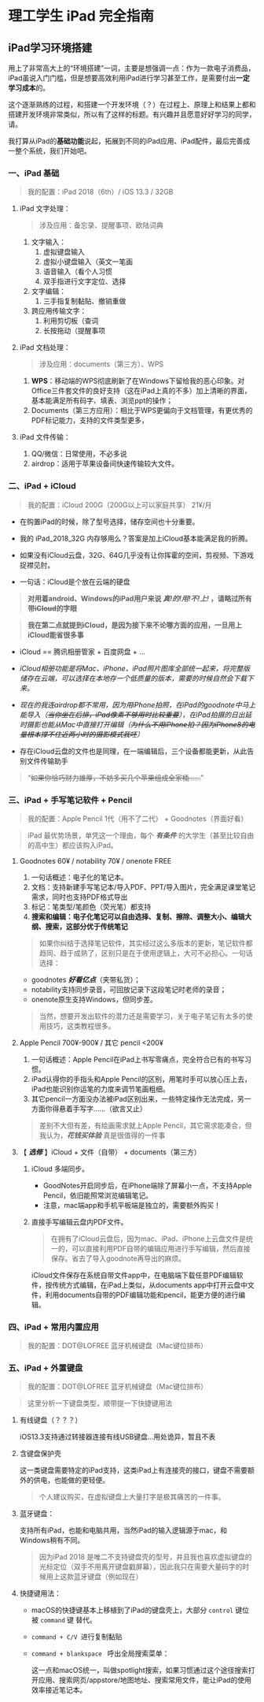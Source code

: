 # 理工学生 iPad 完全指南

## iPad学习环境搭建

用上了非常高大上的“环境搭建”一词，主要是想强调一点：作为一款电子消费品，iPad虽说入门门槛，但是想要高效利用iPad进行学习甚至工作，是需要付出**一定学习成本**的。

这个逐渐熟练的过程，和搭建一个开发环境（？）在过程上、原理上和结果上都和搭建开发环境非常类似，所以有了这样的标题。有兴趣并且愿意好好学习的同学，请。


我打算从iPad的**基础功能**说起，拓展到不同的iPad应用、iPad配件，最后完善成一整个系统，我们开始吧。


### 一、iPad 基础

> 我的配置：iPad 2018（6th）/ iOS 13.3 / 32GB


1. iPad 文字处理：
    > 涉及应用：备忘录、提醒事项、欧陆词典
   1. 文字输入：
      1. 虚拟键盘输入
      2. 虚拟小键盘输入（英文一笔画
      3. 语音输入（看个人习惯
      4. 双手指进行文字定位、选择
   2. 文字编辑：
      1. 三手指复制黏贴、撤销重做
   3. 跨应用传输文字：
      1. 利用剪切板（查词
      2. 长按拖动（提醒事项
   
   
2. iPad 文档处理：
        
    > 涉及应用：documents（第三方）、WPS
   1. **WPS**：移动端的WPS彻底刷新了在Windows下留给我的恶心印象。对Office三件套文件的良好支持（这在iPad上真的不多）加上清晰的界面，基本能满足所有码字、填表、浏览ppt的操作；
   2. Documents（第三方应用）：相比于WPS更偏向于文档管理，有更优秀的PDF标记能力，支持的文件类型更多，


3. iPad 文件传输：
   1. QQ/微信：日常使用，不必多说
   2. airdrop：适用于苹果设备间快速传输较大文件。


### 二、iPad + iCloud

> 我的配置：iCloud 200G（200G以上可以家庭共享） 21¥/月

* 在购置iPad的时候，除了型号选择，储存空间也十分重要。
* 我的 iPad_2018_32G 内存够用么？答案是加上iCloud基本能满足我的折腾。
* 如果没有iCloud云盘，32G、64G几乎没有让你挥霍的空间，剪视频、下游戏捉襟见肘。

* 一句话：iCloud是个放在云端的硬盘
  
> **对用着android、Windows的iPad用户来说 *真!的!用!不!上!* ，请略过所有带~~iCloud~~的字眼**

> **我在第二点就提到iCloud，是因为接下来不论哪方面的应用，一旦用上iCloud能省很多事**

* iCloud == 腾讯相册管家 + 百度网盘 + ... 
  
* *iCloud相册功能是将Mac、iPhone、iPad照片图库全部统一起来，将完整版储存在云端，可以选择在本地存一个低质量的版本，需要的时候自然会下载下来。*

* *现在的我连airdrop都不常用，因为用iPhone拍照，在iPad的goodnote中马上能导入（~~当你坐在后排，iPad像素不够用时比较重要~~），在iPad拍摄的日出延时摄影也能从Mac中直接打开编辑（~~为什么不用iPhone拍？因为iPhone8的电量根本撑不住近两小时的摄影模式我呸~~）*

* 存在iCloud云盘的文件也是同理，在一端编辑后，三个设备都能更新，从此告别文件传输助手

> “~~如果你恰巧财力雄厚，不妨多买几个苹果组成全家桶......~~”


### 三、iPad + 手写笔记软件 + Pencil

> 我的配置：Apple Pencil 1代（用不了二代） + Goodnotes（界面好看）

> iPad 最优势场景，单凭这一个理由，每个 ***有条件*** 的大学生（甚至比较自由的高中生）都应该购入iPad。

1. Goodnotes 60¥ / notability 70¥ / onenote FREE
    
    1. 一句话概述：电子化的笔记本。
    2.  文档：支持新建手写笔记本/导入PDF、PPT/导入图片，完全满足课堂笔记需求，同时也支持PDF格式导出
    3. 标记：笔类型/笔颜色（荧光笔）都支持
    4.  **搜索和编辑：电子化笔记可以自由选择、复制、擦除、调整大小、编辑大纲、搜索，这部分优于传统笔记**
    > 如果你纠结于选择笔记软件，其实经过这么多版本的更新，笔记软件都趋同、趋于成熟了，区别只是在于使用逻辑上，大可不必担心。一句话选择：
    * goodnotes ***好看亿点***（夹带私货）；
    * notability支持同步录音，可回放记录下这段笔记时老师的录音；
    * onenote原生支持Windows，但同步差。
    > 当然，想要开发出软件的潜力还是需要学习，关于电子笔记有太多的使用技巧，这类教程很多。
   

2. Apple Pencil 700¥-900¥ / 其它 pencil <200¥
    
    1. 一句话概述：Apple Pencil在iPad上书写零痛点，完全符合已有的书写习惯。
    2. iPad认得你的手指头和Apple Pencil的区别，用笔时手可以放心压上去，iPad也能识别你运笔的力度来调节笔画粗细。
    3. 其它pencil一方面没办法被iPad区别出来，一些特定操作无法完成，另一方面你得悬着手写字......（欲言又止）
   > 差别不大但有差，有绘画需求就上Apple Pencil，其它需求能凑合，但我认为，***花钱买体验*** 真是很值得的一件事

3. 【 ***选修*** 】iCloud + 文件（自带） + documents（第三方）

    1. iCloud 多端同步。
   
        * GoodNotes开启同步后，在iPhone端除了屏幕小一点，不支持Apple Pencil，依旧能照常浏览编辑笔记。
        * 注意，mac端app和手机平板端是独立的，需要额外购买！

    2. 直接手写编辑云盘内PDF文件。
   
        > 在拥有了iCloud云盘后，因为mac、iPad、iPhone上云盘文件是统一的，可以直接利用PDF自带的编辑应用进行手写编辑，然后直接保存。省去了导入goodnote再导出的麻烦。

        iCloud文件保存在系统自带文件app中，在电脑端下载任意PDF编辑软件，按传统方式编辑，在iPad上类似，从documents app中打开云盘中文件，利用documents自带的PDF编辑功能和pencil，能更方便的进行编辑。

### 四、iPad + 常用内置应用

> 我的配置：DOT@LOFREE 蓝牙机械键盘（Mac键位排布）

### 五、iPad + 外置键盘

> 我的配置：DOT@LOFREE 蓝牙机械键盘（Mac键位排布）


> 这里分析一下键盘类型，顺带提一下快捷键用法
1. 有线键盘（？？？）
   
    iOS13.3支持通过转接器连接有线USB键盘...用处诡异，暂且不表

2. 含键盘保护壳

    这一类键盘需要特定的iPad支持，这类iPad上有连接壳的接口，键盘不需要额外的供电，也能做的更轻便。

    > 个人建议购买，在虚拟键盘上大量打字是极其痛苦的一件事。


3. 蓝牙键盘：
   
    支持所有iPad，也能和电脑共用，当然iPad的输入逻辑源于mac，和Windows稍有不同。

    > 因为iPad 2018 是唯二不支持键盘壳的型号，并且我也喜欢虚拟键盘的光标定位（双手不用离开键盘戳屏幕），因此我只在需要大量码字的时候用上这款蓝牙键盘（例如现在）

4. 快捷键用法：
   * macOS的快捷键基本上移植到了iPad的键盘壳上，大部分 ```control``` 键位被 ```command``` 键 替代。

   * ```command + C/V ```进行复制黏贴
   * ```command + blankspace ``` 呼出全局搜索菜单：

        这一点和macOS统一，叫做spotlight搜索，如果习惯通过这个途径搜索打开应用、搜索网页/appstore/地图地址、搜索常用文件，能让iPad的使用效率接近笔记本。
